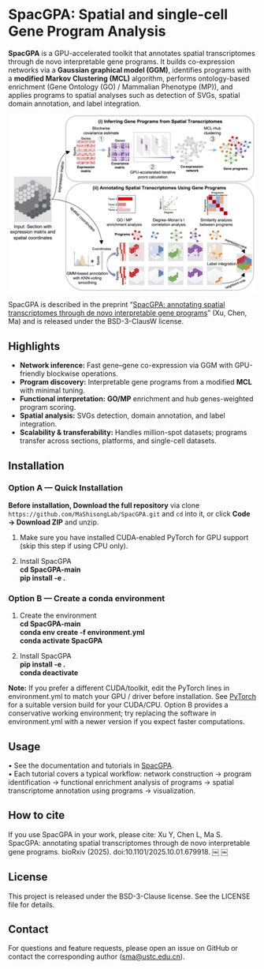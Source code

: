 
# SpacGPA: Spatial and single-cell Gene Program Analysis

**SpacGPA** is a GPU-accelerated toolkit that annotates spatial transcriptomes through de novo interpretable gene programs. It builds co-expression networks via a **Gaussian graphical model (GGM)**, identifies programs with a **modified Markov Clustering (MCL)** algorithm, performs ontology-based enrichment (Gene Ontology (GO) / Mammalian Phenotype (MP)), and applies programs to spatial analyses such as detection of SVGs, spatial domain annotation, and label integration.

<p align="center">
  <img src="assets/SpacGPA_Workflow.png" alt="SpacGPA workflow" width="500" />
</p>

SpacGPA is described in the preprint “[SpacGPA: annotating spatial transcriptomes through de novo interpretable gene programs](https://doi.org/10.1101/2025.10.01.679918)” (Xu, Chen, Ma) and is released under the BSD-3-ClausW license.

## Highlights

- **Network inference:** Fast gene–gene co-expression via GGM with GPU-friendly blockwise operations.
- **Program discovery:** Interpretable gene programs from a modified **MCL** with minimal tuning.
- **Functional interpretation:** **GO/MP** enrichment and hub genes-weighted program scoring.
- **Spatial analysis:** SVGs detection, domain annotation, and label integration.
- **Scalability & transferability:** Handles million-spot datasets; programs transfer across sections, platforms, and single-cell datasets.

## Installation

### Option A — Quick Installation

**Before installation, Download the full repository** via clone `https://github.com/MaShisongLab/SpacGPA.git` and `cd` into it, or click **Code → Download ZIP** and unzip.  

1) Make sure you have installed CUDA-enabled PyTorch for GPU support (skip this step if using CPU only).

2) Install SpacGPA  
**cd SpacGPA-main**  
**pip install -e .**  

### Option B — Create a conda environment

1) Create the environment  
**cd SpacGPA-main**  
**conda env create -f environment.yml**  
**conda activate SpacGPA**  

2) Install SpacGPA  
**pip install -e .**  
**conda deactivate**  

**Note:** If you prefer a different CUDA/toolkit, edit the PyTorch lines in environment.yml
to match your GPU / driver before installation. See [PyTorch](https://pytorch.org/get-started/locally/)
for a suitable version build for your CUDA/CPU. Option B provides a conservative working environment; try replacing the software in environment.yml with a newer version if you expect faster computations.

## Usage

 • See the documentation and tutorials in [SpacGPA](https://spacgpa.readthedocs.io).  
 • Each tutorial covers a typical workflow: network construction → program identification → functional enrichment analysis of programs → spatial transcriptome annotation using programs → visualization.

## How to cite

If you use SpacGPA in your work, please cite:
Xu Y, Chen L, Ma S. SpacGPA: annotating spatial transcriptomes through de novo interpretable gene programs. bioRxiv (2025). doi:10.1101/2025.10.01.679918.  ￼  ￼

## License

This project is released under the BSD-3-Clause license. See the LICENSE file for details.

## Contact

For questions and feature requests, please open an issue on GitHub or contact the corresponding author (<sma@ustc.edu.cn>).
